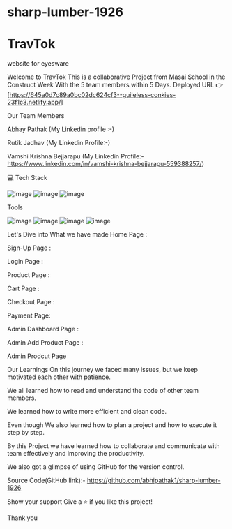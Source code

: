 # sharp-lumber-1926


# TravTok
website for eyesware


Welcome to TravTok
This is a collaborative Project from Masai School in the Construct Week With the 5 team members within 5 Days.
Deployed URL 👉 [https://645a0d7c89a0bc02dc624cf3--guileless-conkies-23f1c3.netlify.app/]



Our Team Members

Abhay Pathak (My Linkedin profile :-)

Rutik Jadhav (My Linkedin Profile:-)

Vamshi Krishna Bejjarapu (My Linkedin Profile:- https://www.linkedin.com/in/vamshi-krishna-bejjarapu-559388257/)







💻 Tech Stack

![image](https://user-images.githubusercontent.com/80309747/229348805-946f60f0-26c4-4069-9fb7-3d450e7abc51.png)
![image](https://user-images.githubusercontent.com/80309747/229348825-9ba7f0b5-db77-4025-8d48-d1e38421d0f0.png)
![image](https://user-images.githubusercontent.com/80309747/229348835-da03d010-e01e-4299-ad47-53e08d5b49fb.png)



Tools

![image](https://user-images.githubusercontent.com/80309747/229348866-a41c6e5d-458a-4396-a0f6-ce974e5cfae0.png)
![image](https://user-images.githubusercontent.com/80309747/229348874-6e5a14c8-46e7-457c-b14c-c2491866064f.png)
![image](https://user-images.githubusercontent.com/80309747/229348882-7a0c4058-7f44-48be-88a0-d37da699bbfc.png)
![image](https://user-images.githubusercontent.com/80309747/229348884-8fd728ce-a616-4341-a4ca-fe15677f0d3c.png)



Let's Dive into What we have made
Home Page :


Sign-Up Page :



Login Page :

Product Page :


Cart Page :



Checkout Page :


Payment Page:






Admin Dashboard Page :



Admin Add Product Page :


Admin  Prodcut Page








Our Learnings
On this journey we faced many issues, but we keep motivated each other with patience.

We all learned how to read and understand the code of other team members.

We learned how to write more efficient and clean code.

Even though We also learned how to plan a project and how to execute it step by step.

By this Project we have learned how to collaborate and communicate with team effectively and improving the productivity.

We also got a glimpse of using GitHub for the version control.

Source Code(GitHub link):- https://github.com/abhipathak1/sharp-lumber-1926

Show your support
Give a ⭐️ if you like this project!

Thank you
